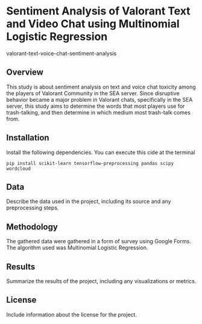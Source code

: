 # Sentiment Analysis of Valorant Text and Video Chat using Multinomial Logistic Regression
valorant-text-voice-chat-sentiment-analysis

## Overview
This study is about sentiment analysis on text and voice chat toxicity among the players of Valorant Community in the SEA server. Since disruptive behavior became a major problem in Valorant chats, specifically in the SEA server, this study aims to determine the words that most players use for trash-talking, and then determine in which medium most trash-talk comes from.

## Installation
Install the following dependencies. You can execute this cide at the terminal
```
pip install scikit-learn tensorflow-preprocessing pandas scipy wordcloud
```

## Data
Describe the data used in the project, including its source and any preprocessing steps.

## Methodology
The gathered data were gathered in a form of survey using Google Forms. The algorithm used was Multinomial Logistic Regression.
 
## Results
Summarize the results of the project, including any visualizations or metrics.


## License
Include information about the license for the project.
